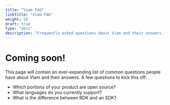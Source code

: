 ```yaml
---
title: "Viam FAQ"
linkTitle: "Viam FAQ"
weight: 50
draft: true
type: "docs"
description: "Frequently asked questions about Viam and their answers."
---
```

# Coming soon!

This page will contain an ever-expanding list of common questions people have about Viam and their answers.
A few questions to kick this off:

- Which portions of your product are open source?
- What languages do you currently support?
- What is the difference between RDK and an SDK?
